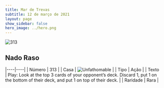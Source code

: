 ```yaml
---
title: Mar de Trevas
subtitle: 12 de março de 2021
layout: page
show_sidebar: false
hero_image: ../hero.png
---
```


![313](https://cdn.keyforgegame.com/media/card_front/pt/496_313_5QCCMCG9HM97_pt.png)

## Nado Raso

|----|----|
| Número | 313 |
| Casa | ![Unfathomable](https://archonarcana.com/images/thumb/1/10/Unfathomable.png/22px-Unfathomable.png "Abissais") |
| Tipo | Ação |
| Texto | Play: Look at the top 3 cards of your opponent’s deck. Discard 1, put 1 on the bottom of their deck, and put 1 on top of their deck. |
| Raridade | Rara |
